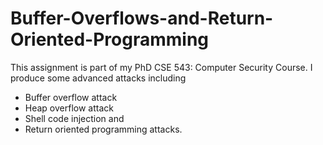 # Buffer-Overflows-and-Return-Oriented-Programming

This assignment is part of my PhD CSE 543: Computer Security Course. I produce some advanced attacks including 

- Buffer overflow attack
- Heap overflow attack
- Shell code injection and
- Return oriented programming attacks.
